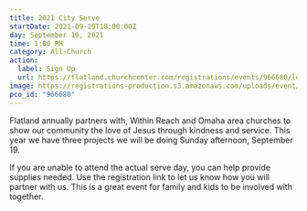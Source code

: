 ```yaml
---
title: 2021 City Serve
startDate: 2021-09-19T18:00:00Z
day: September 19, 2021
time: 1:00 PM
category: All-Church
action:
  label: Sign Up
  url: https://flatland.churchcenter.com/registrations/events/966680/logins/new
image: https://registrations-production.s3.amazonaws.com/uploads/event/logo/966680/medium_image-1628623851102
pco_id: "966680"
---
```


Flatland annually partners with, Within Reach and Omaha area churches to show our community the love of Jesus through kindness and service. This year we have three projects we will be doing Sunday afternoon, September 19. 

If you are unable to attend the actual serve day, you can help provide supplies needed. Use the registration link to let us know how you will partner with us. This is a great event for family and kids to be involved with together.
